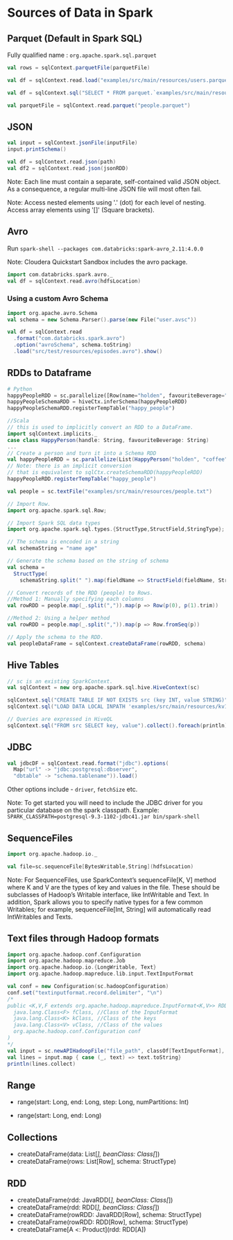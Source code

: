 # Sources of Data in Spark

## Parquet (Default in Spark SQL)

Fully qualified name : `org.apache.spark.sql.parquet`

```scala
val rows = sqlContext.parquetFile(parquetFile)
```

```scala
val df = sqlContext.read.load("examples/src/main/resources/users.parquet")
```

```scala
val df = sqlContext.sql("SELECT * FROM parquet.`examples/src/main/resources/users.parquet`")
```

```scala
val parquetFile = sqlContext.read.parquet("people.parquet")
```

## JSON

```scala
val input = sqlContext.jsonFile(inputFile)
input.printSchema()
```

```scala
val df = sqlContext.read.json(path)
val df2 = sqlContext.read.json(jsonRDD)
```

Note: Each line must contain a separate, self-contained valid JSON object. As a consequence, a regular multi-line JSON file will most often fail.

Note: Access nested elements using '.' (dot) for each level of nesting.
      Access array elements using '[]' (Square brackets).

## Avro

Run `spark-shell --packages com.databricks:spark-avro_2.11:4.0.0`

Note: Cloudera Quickstart Sandbox includes the avro package.

```scala
import com.databricks.spark.avro._
val df = sqlContext.read.avro(hdfsLocation)
```

### Using a custom Avro Schema

```scala
import org.apache.avro.Schema
val schema = new Schema.Parser().parse(new File("user.avsc"))

val df = sqlContext.read
  .format("com.databricks.spark.avro")
  .option("avroSchema", schema.toString)
  .load("src/test/resources/episodes.avro").show()
```

## RDDs to Dataframe

```python
# Python
happyPeopleRDD = sc.parallelize([Row(name="holden", favouriteBeverage="coffee")])
happyPeopleSchemaRDD = hiveCtx.inferSchema(happyPeopleRDD)
happyPeopleSchemaRDD.registerTempTable("happy_people")
```

```scala
//Scala
// this is used to implicitly convert an RDD to a DataFrame.
import sqlContext.implicits._
case class HappyPerson(handle: String, favouriteBeverage: String)
...
// Create a person and turn it into a Schema RDD
val happyPeopleRDD = sc.parallelize(List(HappyPerson("holden", "coffee")))
// Note: there is an implicit conversion
// that is equivalent to sqlCtx.createSchemaRDD(happyPeopleRDD)
happyPeopleRDD.registerTempTable("happy_people")
```

```scala
val people = sc.textFile("examples/src/main/resources/people.txt")

// Import Row.
import org.apache.spark.sql.Row;

// Import Spark SQL data types
import org.apache.spark.sql.types.{StructType,StructField,StringType};

// The schema is encoded in a string
val schemaString = "name age"

// Generate the schema based on the string of schema
val schema =
  StructType(
    schemaString.split(" ").map(fieldName => StructField(fieldName, StringType, true)))

// Convert records of the RDD (people) to Rows.
//Method 1: Manually specifying each columns
val rowRDD = people.map(_.split(",")).map(p => Row(p(0), p(1).trim))

//Method 2: Using a helper method
val rowRDD = people.map(_.split(",")).map(p => Row.fromSeq(p))

// Apply the schema to the RDD.
val peopleDataFrame = sqlContext.createDataFrame(rowRDD, schema)

```

## Hive Tables

```scala
// sc is an existing SparkContext.
val sqlContext = new org.apache.spark.sql.hive.HiveContext(sc)

sqlContext.sql("CREATE TABLE IF NOT EXISTS src (key INT, value STRING)")
sqlContext.sql("LOAD DATA LOCAL INPATH 'examples/src/main/resources/kv1.txt' INTO TABLE src")

// Queries are expressed in HiveQL
sqlContext.sql("FROM src SELECT key, value").collect().foreach(println)
```

## JDBC

```scala
val jdbcDF = sqlContext.read.format("jdbc").options(
  Map("url" -> "jdbc:postgresql:dbserver",
  "dbtable" -> "schema.tablename")).load()
```

Other options include - `driver`, `fetchSize` etc.

Note: To get started you will need to include the JDBC driver for you particular database on the spark classpath. Example:
`SPARK_CLASSPATH=postgresql-9.3-1102-jdbc41.jar bin/spark-shell`

## SequenceFiles

```scala
import org.apache.hadoop.io._

val file=sc.sequenceFile[BytesWritable,String](hdfsLocation)
```

Note: For SequenceFiles, use SparkContext’s sequenceFile[K, V] method where K and V are the types of key and values in the file. These should be subclasses of Hadoop’s Writable interface, like IntWritable and Text. In addition, Spark allows you to specify native types for a few common Writables; for example, sequenceFile[Int, String] will automatically read IntWritables and Texts.

## Text files through Hadoop formats

```scala
import org.apache.hadoop.conf.Configuration
import org.apache.hadoop.mapreduce.Job
import org.apache.hadoop.io.{LongWritable, Text}
import org.apache.hadoop.mapreduce.lib.input.TextInputFormat

val conf = new Configuration(sc.hadoopConfiguration)
conf.set("textinputformat.record.delimiter", "\n")
/*
public <K,V,F extends org.apache.hadoop.mapreduce.InputFormat<K,V>> RDD<scala.Tuple2<K,V>> newAPIHadoopFile(    java.lang.String path,
  java.lang.Class<F> fClass, //Class of the InputFormat
  java.lang.Class<K> kClass, //Class of the keys
  java.lang.Class<V> vClass, //Class of the values
  org.apache.hadoop.conf.Configuration conf
)
*/
val input = sc.newAPIHadoopFile("file_path", classOf[TextInputFormat], classOf[LongWritable], classOf[Text], conf)
val lines = input.map { case (_, text) => text.toString}
println(lines.collect)
```

## Range

* range(start: Long, end: Long, step: Long, numPartitions: Int)

* range(start: Long, end: Long)

## Collections

* createDataFrame(data: List[_], beanClass: Class[_])
* createDataFrame(rows: List[Row], schema: StructType)

## RDD

* createDataFrame(rdd: JavaRDD[_], beanClass: Class[_])
* createDataFrame(rdd: RDD[_], beanClass: Class[_])
* createDataFrame(rowRDD: JavaRDD[Row], schema: StructType)
* createDataFrame(rowRDD: RDD[Row], schema: StructType)
* createDataFrame[A <: Product](rdd: RDD[A])